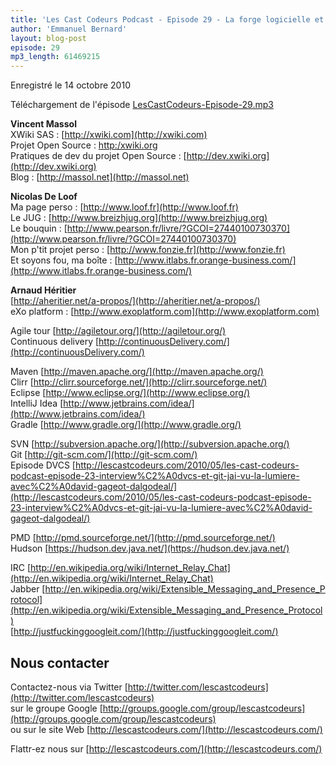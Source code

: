 ```yaml
---
title: 'Les Cast Codeurs Podcast - Episode 29 - La forge logicielle et l&#039;industrialisation chez un éditeur - Guest star Vincent Massol mais aussi Nicolas De Loof et Arnaud Héritier'
author: 'Emmanuel Bernard'
layout: blog-post
episode: 29
mp3_length: 61469215
---
```

Enregistré le 14 octobre 2010

Téléchargement de l'épisode [LesCastCodeurs-Episode-29.mp3](http://traffic.libsyn.com/lescastcodeurs/LesCastCodeurs-Episode-29.mp3)

**Vincent Massol**  
XWiki SAS : [http://xwiki.com](http://xwiki.com)  
Projet Open Source : [http:/xwiki.org](http:/xwiki.org)  
Pratiques de dev du projet Open Source : [http://dev.xwiki.org](http://dev.xwiki.org)  
Blog : [http://massol.net](http://massol.net)

**Nicolas De Loof**  
Ma page perso : [http://www.loof.fr](http://www.loof.fr)  
Le JUG : [http://www.breizhjug.org](http://www.breizhjug.org)  
Le bouquin : [http://www.pearson.fr/livre/?GCOI=27440100730370](http://www.pearson.fr/livre/?GCOI=27440100730370)  
Mon p'tit projet perso : [http://www.fonzie.fr](http://www.fonzie.fr)  
Et soyons fou, ma boîte : [http://www.itlabs.fr.orange-business.com/](http://www.itlabs.fr.orange-business.com/)

**Arnaud Héritier**  
[http://aheritier.net/a-propos/](http://aheritier.net/a-propos/)  
eXo platform : [http://www.exoplatform.com](http://www.exoplatform.com)  

Agile tour [http://agiletour.org/](http://agiletour.org/)  
Continuous delivery [http://continuousDelivery.com/](http://continuousDelivery.com/)

Maven [http://maven.apache.org/](http://maven.apache.org/)  
Clirr [http://clirr.sourceforge.net/](http://clirr.sourceforge.net/)  
Eclipse [http://www.eclipse.org/](http://www.eclipse.org/)  
IntelliJ Idea [http://www.jetbrains.com/idea/](http://www.jetbrains.com/idea/)  
Gradle [http://www.gradle.org/](http://www.gradle.org/)

SVN [http://subversion.apache.org/](http://subversion.apache.org/)  
Git [http://git-scm.com/](http://git-scm.com/)  
Episode DVCS [http://lescastcodeurs.com/2010/05/les-cast-codeurs-podcast-episode-23-interview%C2%A0dvcs-et-git-jai-vu-la-lumiere-avec%C2%A0david-gageot-dalgodeal/](http://lescastcodeurs.com/2010/05/les-cast-codeurs-podcast-episode-23-interview%C2%A0dvcs-et-git-jai-vu-la-lumiere-avec%C2%A0david-gageot-dalgodeal/)

PMD [http://pmd.sourceforge.net/](http://pmd.sourceforge.net/)  
Hudson [https://hudson.dev.java.net/](https://hudson.dev.java.net/)

IRC [http://en.wikipedia.org/wiki/Internet_Relay_Chat](http://en.wikipedia.org/wiki/Internet_Relay_Chat)  
Jabber [http://en.wikipedia.org/wiki/Extensible_Messaging_and_Presence_Protocol](http://en.wikipedia.org/wiki/Extensible_Messaging_and_Presence_Protocol)  
[http://justfuckinggoogleit.com/](http://justfuckinggoogleit.com/)

## Nous contacter
Contactez-nous via Twitter [http://twitter.com/lescastcodeurs](http://twitter.com/lescastcodeurs)  
sur le groupe Google [http://groups.google.com/group/lescastcodeurs](http://groups.google.com/group/lescastcodeurs)  
ou sur le site Web [http://lescastcodeurs.com/](http://lescastcodeurs.com/)

Flattr-ez nous sur [http://lescastcodeurs.com/](http://lescastcodeurs.com/)
